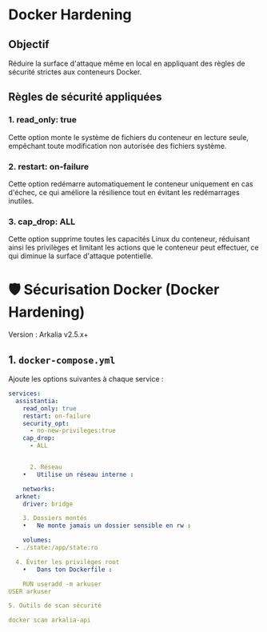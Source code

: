 # Docker Hardening

## Objectif
Réduire la surface d'attaque même en local en appliquant des règles de sécurité strictes aux conteneurs Docker.

## Règles de sécurité appliquées

### 1. read_only: true
Cette option monte le système de fichiers du conteneur en lecture seule, empêchant toute modification non autorisée des fichiers système.

### 2. restart: on-failure
Cette option redémarre automatiquement le conteneur uniquement en cas d'échec, ce qui améliore la résilience tout en évitant les redémarrages inutiles.

### 3. cap_drop: ALL
Cette option supprime toutes les capacités Linux du conteneur, réduisant ainsi les privilèges et limitant les actions que le conteneur peut effectuer, ce qui diminue la surface d'attaque potentielle.

# 🛡️ Sécurisation Docker (Docker Hardening)

Version : Arkalia v2.5.x+

## 1. `docker-compose.yml`

Ajoute les options suivantes à chaque service :

```yaml
services:
  assistantia:
    read_only: true
    restart: on-failure
    security_opt:
      - no-new-privileges:true
    cap_drop:
      - ALL


      2. Réseau
	•	Utilise un réseau interne :

    networks:
  arknet:
    driver: bridge

    3. Dossiers montés
	•	Ne monte jamais un dossier sensible en rw :

    volumes:
  - ./state:/app/state:ro

  4. Éviter les privilèges root
	•	Dans ton Dockerfile :

    RUN useradd -m arkuser
USER arkuser

5. Outils de scan sécurité

docker scan arkalia-api
